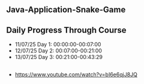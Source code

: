 ## Java-Application-Snake-Game

## Daily Progress Through Course

* 11/07/25 Day 1: 00:00:00-00:07:00
* 12/07/25 Day 2: 00:07:00-00:21:00
* 13/07/25 Day 3: 00:21:00-00:43:29

##

* https://www.youtube.com/watch?v=bI6e6qjJ8JQ
